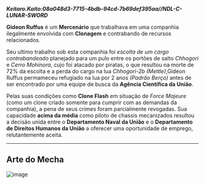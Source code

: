 ***Keitaro.Kaito:08a048d3-7715-4bdb-94cd-7b69def395aa//NDL-C-LUNAR-SWORD***

**Gideon Ruffus** é um **Mercenário** que trabalhava em uma companhia ilegalmente envolvida com **Clonagem** e contrabando de recursos relacionados. 

Seu ultimo trabalho sob esta companhia foi *escolta de um cargo contrabandeado* planejado para um pulo entre os portões de salto *Chhogori* e *Cerro Mohinora*, cujo foi atacado por piratas, o que resultou na morte de 72% da escolta e a perda do cargo na lua *Chhogori-2b* *(Mettle)*,Gideon Ruffus permameceu refugiado na lua por 2 anos *(Padrão Berço)* antes de ser encontrado por uma equipe de busca da **Agência Científica da União**. 

Pelas suas condições como **Clone Flash** em situação de *Force Majeure* (como um clone criado somente para cumprir com as demandas da companhia), a pena de seus crimes foram parcialmente revogadas. Sua capacidade **acima da média** como piloto de chassis mecanizados resultou a decisão unida entre o **Departamento Naval da União** e o **Departamento de Direitos Humanos da União** a oferecer uma oportunidade de emprego, relutantemente aceita.

---
## Arte do Mecha 
![image](/mechs/Hayai%20Ite.png)



